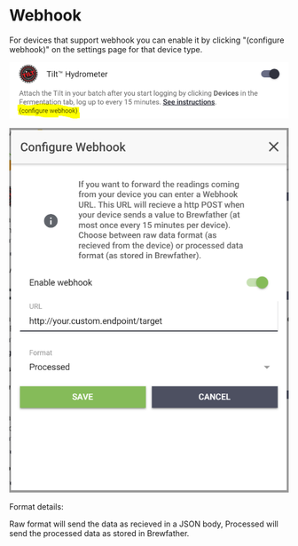 # Webhook

For devices that support webhook you can enable it by clicking "\(configure webhook\)" on the settings page for that device type.

![Click &quot;\(configure webhook\)&quot;](../.gitbook/assets/image%20%2822%29.png)

![Enable, enter url, and select format](../.gitbook/assets/image%20%2838%29.png)

Format details:

Raw format will send the data as recieved in a JSON body, Processed will send the processed data as stored in Brewfather.

